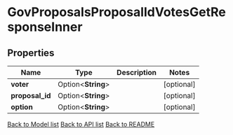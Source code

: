 # GovProposalsProposalIdVotesGetResponseInner

## Properties

Name | Type | Description | Notes
------------ | ------------- | ------------- | -------------
**voter** | Option<**String**> |  | [optional]
**proposal_id** | Option<**String**> |  | [optional]
**option** | Option<**String**> |  | [optional]

[Back to Model list](../README.md#documentation-for-models) [Back to API list](../README.md#documentation-for-api-endpoints) [Back to README](../README.md)


